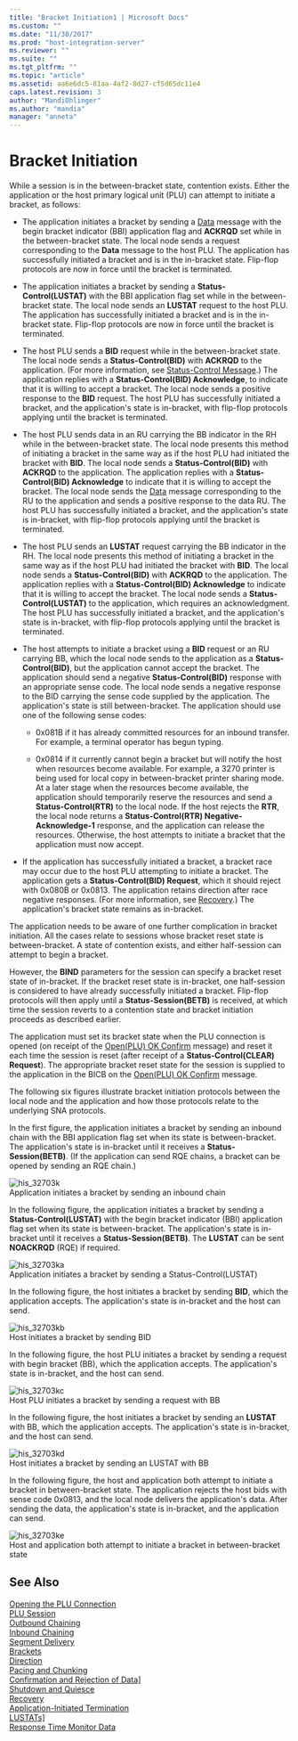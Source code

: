 ```yaml
---
title: "Bracket Initiation1 | Microsoft Docs"
ms.custom: ""
ms.date: "11/30/2017"
ms.prod: "host-integration-server"
ms.reviewer: ""
ms.suite: ""
ms.tgt_pltfrm: ""
ms.topic: "article"
ms.assetid: aa6e6dc5-81aa-4af2-8d27-cf5d65dc11e4
caps.latest.revision: 3
author: "MandiOhlinger"
ms.author: "mandia"
manager: "anneta"
---
```

# Bracket Initiation
While a session is in the between-bracket state, contention exists. Either the application or the host primary logical unit (PLU) can attempt to initiate a bracket, as follows:  
  
-   The application initiates a bracket by sending a [Data](./data1.md) message with the begin bracket indicator (BBI) application flag and **ACKRQD** set while in the between-bracket state. The local node sends a request corresponding to the **Data** message to the host PLU. The application has successfully initiated a bracket and is in the in-bracket state. Flip-flop protocols are now in force until the bracket is terminated.  
  
-   The application initiates a bracket by sending a **Status-Control(LUSTAT)** with the BBI application flag set while in the between-bracket state. The local node sends an **LUSTAT** request to the host PLU. The application has successfully initiated a bracket and is in the in-bracket state. Flip-flop protocols are now in force until the bracket is terminated.  
  
-   The host PLU sends a **BID** request while in the between-bracket state. The local node sends a **Status-Control(BID)** with **ACKRQD** to the application. (For more information, see [Status-Control Message](../core/status-control-message1.md).) The application replies with a **Status-Control(BID) Acknowledge**, to indicate that it is willing to accept a bracket. The local node sends a positive response to the **BID** request. The host PLU has successfully initiated a bracket, and the application's state is in-bracket, with flip-flop protocols applying until the bracket is terminated.  
  
-   The host PLU sends data in an RU carrying the BB indicator in the RH while in the between-bracket state. The local node presents this method of initiating a bracket in the same way as if the host PLU had initiated the bracket with **BID**. The local node sends a **Status-Control(BID)** with **ACKRQD** to the application. The application replies with a **Status-Control(BID) Acknowledge** to indicate that it is willing to accept the bracket. The local node sends the [Data](./data1.md) message corresponding to the RU to the application and sends a positive response to the data RU. The host PLU has successfully initiated a bracket, and the application's state is in-bracket, with flip-flop protocols applying until the bracket is terminated.  
  
-   The host PLU sends an **LUSTAT** request carrying the BB indicator in the RH. The local node presents this method of initiating a bracket in the same way as if the host PLU had initiated the bracket with **BID**. The local node sends a **Status-Control(BID)** with **ACKRQD** to the application. The application replies with a **Status-Control(BID) Acknowledge** to indicate that it is willing to accept the bracket. The local node sends a **Status-Control(LUSTAT)** to the application, which requires an acknowledgment. The host PLU has successfully initiated a bracket, and the application's state is in-bracket, with flip-flop protocols applying until the bracket is terminated.  
  
-   The host attempts to initiate a bracket using a **BID** request or an RU carrying BB, which the local node sends to the application as a **Status-Control(BID)**, but the application cannot accept the bracket. The application should send a negative **Status-Control(BID)** response with an appropriate sense code. The local node sends a negative response to the BID carrying the sense code supplied by the application. The application's state is still between-bracket. The application should use one of the following sense codes:  
  
    -   0x081B if it has already committed resources for an inbound transfer. For example, a terminal operator has begun typing.  
  
    -   0x0814 if it currently cannot begin a bracket but will notify the host when resources become available. For example, a 3270 printer is being used for local copy in between-bracket printer sharing mode. At a later stage when the resources become available, the application should temporarily reserve the resources and send a **Status-Control(RTR)** to the local node. If the host rejects the **RTR**, the local node returns a **Status-Control(RTR) Negative-Acknowledge-1** response, and the application can release the resources. Otherwise, the host attempts to initiate a bracket that the application must now accept.  
  
-   If the application has successfully initiated a bracket, a bracket race may occur due to the host PLU attempting to initiate a bracket. The application gets a **Status-Control(BID) Request**, which it should reject with 0x080B or 0x0813. The application retains direction after race negative responses. (For more information, see [Recovery](../core/recovery1.md).) The application's bracket state remains as in-bracket.  
  
 The application needs to be aware of one further complication in bracket initiation. All the cases relate to sessions whose bracket reset state is between-bracket. A state of contention exists, and either half-session can attempt to begin a bracket.  
  
 However, the **BIND** parameters for the session can specify a bracket reset state of in-bracket. If the bracket reset state is in-bracket, one half-session is considered to have already successfully initiated a bracket. Flip-flop protocols will then apply until a **Status-Session(BETB)** is received, at which time the session reverts to a contention state and bracket initiation proceeds as described earlier.  
  
 The application must set its bracket state when the PLU connection is opened (on receipt of the [Open(PLU) OK Confirm](./open-plu-oconfirm1.md) message) and reset it each time the session is reset (after receipt of a **Status-Control(CLEAR) Request**). The appropriate bracket reset state for the session is supplied to the application in the BICB on the [Open(PLU) OK Confirm](./open-plu-oconfirm1.md) message.  
  
 The following six figures illustrate bracket initiation protocols between the local node and the application and how those protocols relate to the underlying SNA protocols.  
  
 In the first figure, the application initiates a bracket by sending an inbound chain with the BBI application flag set when its state is between-bracket. The application's state is in-bracket until it receives a **Status-Session(BETB)**. (If the application can send RQE chains, a bracket can be opened by sending an RQE chain.)  
  
 ![](../core/media/his-32703k.gif "his_32703k")  
Application initiates a bracket by sending an inbound chain  
  
 In the following figure, the application initiates a bracket by sending a **Status-Control(LUSTAT)** with the begin bracket indicator (BBI) application flag set when its state is between-bracket. The application's state is in-bracket until it receives a **Status-Session(BETB)**. The **LUSTAT** can be sent **NOACKRQD** (RQE) if required.  
  
 ![](../core/media/his-32703ka.gif "his_32703ka")  
Application initiates a bracket by sending a Status-Control(LUSTAT)  
  
 In the following figure, the host initiates a bracket by sending **BID**, which the application accepts. The application's state is in-bracket and the host can send.  
  
 ![](../core/media/his-32703kb.gif "his_32703kb")  
Host initiates a bracket by sending BID  
  
 In the following figure, the host PLU initiates a bracket by sending a request with begin bracket (BB), which the application accepts. The application's state is in-bracket, and the host can send.  
  
 ![](../core/media/his-32703kc.gif "his_32703kc")  
Host PLU initiates a bracket by sending a request with BB  
  
 In the following figure, the host initiates a bracket by sending an **LUSTAT** with BB, which the application accepts. The application's state is in-bracket, and the host can send.  
  
 ![](../core/media/his-32703kd.gif "his_32703kd")  
Host initiates a bracket by sending an LUSTAT with BB  
  
 In the following figure, the host and application both attempt to initiate a bracket in between-bracket state. The application rejects the host bids with sense code 0x0813, and the local node delivers the application's data. After sending the data, the application's state is in-bracket, and the application can send.  
  
 ![](../core/media/his-32703ke.gif "his_32703ke")  
Host and application both attempt to initiate a bracket in between-bracket state  
  
## See Also  
 [Opening the PLU Connection](../core/opening-the-plu-connection1.md)   
 [PLU Session](../core/plu-session2.md)   
 [Outbound Chaining](../core/outbound-chaining2.md)   
 [Inbound Chaining](../core/inbound-chaining1.md)   
 [Segment Delivery](../core/segment-delivery1.md)   
 [Brackets](../core/brackets1.md)   
 [Direction](../core/direction1.md)   
 [Pacing and Chunking](../core/pacing-and-chunking1.md)   
 [Confirmation and Rejection of Data\]](../core/confirmation-and-rejection-of-data]1.md)   
 [Shutdown and Quiesce](../core/shutdown-and-quiesce1.md)   
 [Recovery](../core/recovery1.md)   
 [Application-Initiated Termination](../core/application-initiated-termination1.md)   
 [LUSTATs\]](../core/lustats]1.md)   
 [Response Time Monitor Data](../core/response-time-monitor-data1.md)